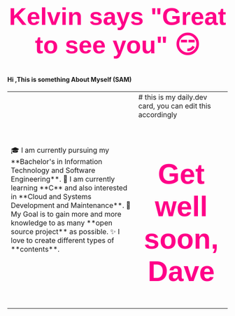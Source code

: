 # Kelvin says "Great to see you" :smirk: 
#### Hi ,This is something About Myself (SAM)

<table>
  <tr>
    <td valign="center">
      🎓 I am currently pursuing my **Bachelor's in Information Technology and Software Engineering**.
      🌱 I am currently learning **C** and also interested in **Cloud and Systems Development and Maintenance**.
      🎯 My Goal is to gain more and more knowledge  to as many **open source project** as possible.
      ✨ I love to create different types of **contents**.
<td >
# this is my daily.dev card, you can edit this accordingly
       <style>
        body{
            background-image:url(http://25.media.tumblr.com/tumblr_m8vfmhr0fx1qakg0mo1_400.gif);
            background-size:100%;
        }
        h1{
            text-align: center;
            font-family:"Comic Sans MS", cursive, sans-serif;
            color:#f08;
            text-shadow:#fff 0 0 3px;
            font-size:4em;
        }
    </style>
</head>
<body>
  <h1>Get well soon, Dave</h1>
    </td>
    
  </tr>
  </table>

